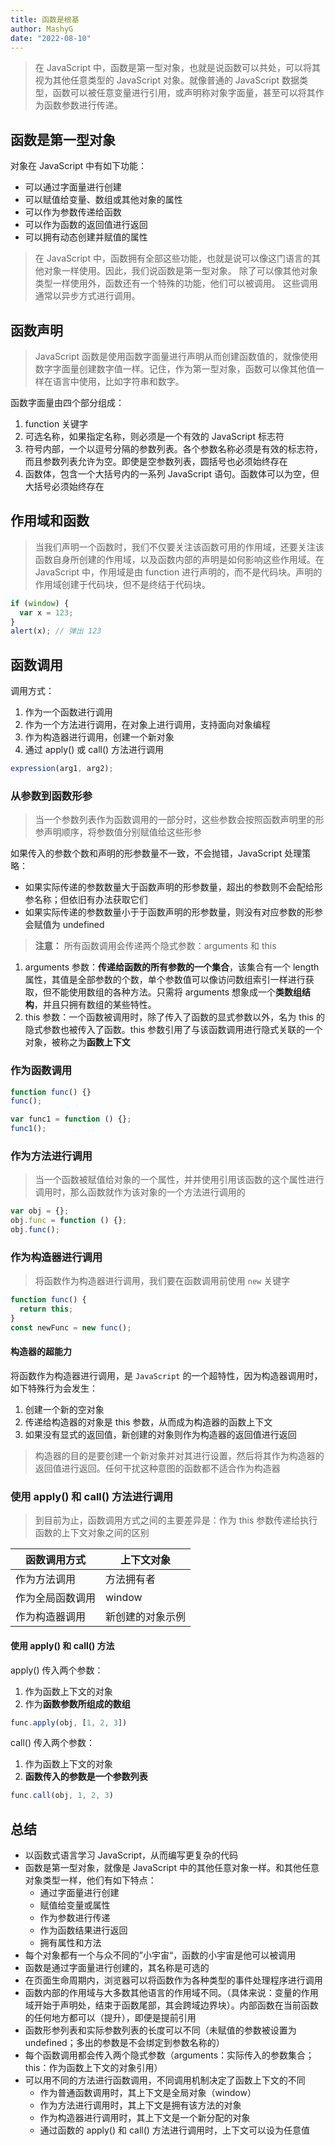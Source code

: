 ```yaml
---
title: 函数是根基
author: MashyG
date: "2022-08-10"
---
```


> 在 JavaScript 中，函数是第一型对象，也就是说函数可以共处，可以将其视为其他任意类型的 JavaScript 对象。就像普通的 JavaScript 数据类型，函数可以被任意变量进行引用，或声明称对象字面量，甚至可以将其作为函数参数进行传递。

## 函数是第一型对象

对象在 JavaScript 中有如下功能：

- 可以通过字面量进行创建
- 可以赋值给变量、数组或其他对象的属性
- 可以作为参数传递给函数
- 可以作为函数的返回值进行返回
- 可以拥有动态创建并赋值的属性

> 在 JavaScript 中，函数拥有全部这些功能，也就是说可以像这门语言的其他对象一样使用。因此，我们说函数是第一型对象。
> 除了可以像其他对象类型一样使用外，函数还有一个特殊的功能，他们可以被调用。
> 这些调用通常以异步方式进行调用。

## 函数声明

> JavaScript 函数是使用函数字面量进行声明从而创建函数值的，就像使用数字字面量创建数字值一样。记住，作为第一型对象，函数可以像其他值一样在语言中使用，比如字符串和数字。

函数字面量由四个部分组成：

1. function 关键字
2. 可选名称，如果指定名称，则必须是一个有效的 JavaScript 标志符
3. 符号内部，一个以逗号分隔的参数列表。各个参数名称必须是有效的标志符，而且参数列表允许为空。即使是空参数列表，圆括号也必须始终存在
4. 函数体，包含一个大括号内的一系列 JavaScript 语句。函数体可以为空，但大括号必须始终存在

## 作用域和函数

> 当我们声明一个函数时，我们不仅要关注该函数可用的作用域，还要关注该函数自身所创建的作用域，以及函数内部的声明是如何影响这些作用域。在 JavaScript 中，作用域是由 function 进行声明的，而不是代码块。声明的作用域创建于代码块，但不是终结于代码块。

```js
if (window) {
  var x = 123;
}
alert(x); // 弹出 123
```

## 函数调用

调用方式：

1. 作为一个函数进行调用
2. 作为一个方法进行调用，在对象上进行调用，支持面向对象编程
3. 作为构造器进行调用，创建一个新对象
4. 通过 apply() 或 call() 方法进行调用

```js
expression(arg1, arg2);
```

### 从参数到函数形参

> 当一个参数列表作为函数调用的一部分时，这些参数会按照函数声明里的形参声明顺序，将参数值分别赋值给这些形参

如果传入的参数个数和声明的形参数量不一致，不会抛错，JavaScript 处理策略：

- 如果实际传递的参数数量大于函数声明的形参数量，超出的参数则不会配给形参名称；但依旧有办法获取它们
- 如果实际传递的参数数量小于于函数声明的形参数量，则没有对应参数的形参会赋值为 undefined

> **注意：**
> 所有函数调用会传递两个隐式参数：arguments 和 this

1. arguments 参数：**传递给函数的所有参数的一个集合**，该集合有一个 length 属性，其值是全部参数的个数，单个参数值可以像访问数组索引一样进行获取，但不能使用数组的各种方法。只需将 arguments 想象成一个**类数组结构**，并且只拥有数组的某些特性。
2. this 参数：一个函数被调用时，除了传入了函数的显式参数以外，名为 this 的隐式参数也被传入了函数。this 参数引用了与该函数调用进行隐式关联的一个对象，被称之为**函数上下文**

### 作为函数调用

```js
function func() {}
func();

var func1 = function () {};
func1();
```

### 作为方法进行调用

> 当一个函数被赋值给对象的一个属性，并并使用引用该函数的这个属性进行调用时，那么函数就作为该对象的一个方法进行调用的

```js
var obj = {};
obj.func = function () {};
obj.func();
```

### 作为构造器进行调用

> 将函数作为构造器进行调用，我们要在函数调用前使用 `new` 关键字

```js
function func() {
  return this;
}
const newFunc = new func();
```

#### 构造器的超能力

将函数作为构造器进行调用，是 `JavaScript` 的一个超特性，因为构造器调用时，如下特殊行为会发生：

1. 创建一个新的空对象
2. 传递给构造器的对象是 this 参数，从而成为构造器的函数上下文
3. 如果没有显式的返回值，新创建的对象则作为构造器的返回值进行返回

> 构造器的目的是要创建一个新对象并对其进行设置，然后将其作为构造器的返回值进行返回。任何干扰这种意图的函数都不适合作为构造器

### 使用 apply() 和 call() 方法进行调用

> 到目前为止，函数调用方式之间的主要差异是：作为 this 参数传递给执行函数的上下文对象之间的区别

|  函数调用方式   |   上下文对象     |
|     ----      |     ----       |
| 作为方法调用    |   方法拥有者     |
| 作为全局函数调用 |    window      |
| 作为构造器调用   | 新创建的对象示例 |

#### 使用 apply() 和 call() 方法

apply() 传入两个参数：

  1. 作为函数上下文的对象
  2. 作为**函数参数所组成的数组**

```js
func.apply(obj, [1, 2, 3])
```

call() 传入两个参数：

  1. 作为函数上下文的对象
  2. **函数传入的参数是一个参数列表**

```js
func.call(obj, 1, 2, 3)
```

## 总结

- 以函数式语言学习 JavaScript，从而编写更复杂的代码
- 函数是第一型对象，就像是 JavaScript 中的其他任意对象一样。和其他任意对象类型一样，他们有如下特点：
  - 通过字面量进行创建
  - 赋值给变量或属性
  - 作为参数进行传递
  - 作为函数结果进行返回
  - 拥有属性和方法
- 每个对象都有一个与众不同的”小宇宙“，函数的小宇宙是他可以被调用
- 函数是通过字面量进行创建的，其名称是可选的
- 在页面生命周期内，浏览器可以将函数作为各种类型的事件处理程序进行调用
- 函数内部的作用域与大多数其他语言的作用域不同。（具体来说：变量的作用域开始于声明处，结束于函数尾部，其会跨域边界块）。内部函数在当前函数的任何地方都可以（提升），即便是提前引用
- 函数形参列表和实际参数列表的长度可以不同（未赋值的参数被设置为 undefined；多出的参数是不会绑定到参数名称的）
- 每个函数调用都会传入两个隐式参数（arguments：实际传入的参数集合；this：作为函数上下文的对象引用）
- 可以用不同的方法进行函数调用，不同调用机制决定了函数上下文的不同
  - 作为普通函数调用时，其上下文是全局对象（window）
  - 作为方法进行调用时，其上下文是拥有该方法的对象
  - 作为构造器进行调用时，其上下文是一个新分配的对象
  - 通过函数的 apply() 和 call() 方法进行调用时，上下文可以设为任意值